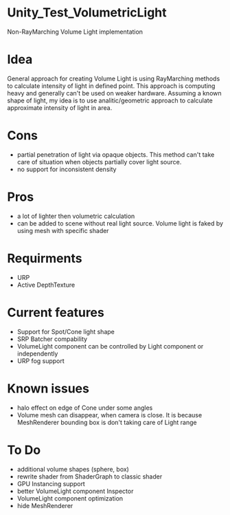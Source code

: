 # Unity_Test_VolumetricLight
Non-RayMarching Volume Light implementation

# Idea
General approach for creating Volume Light is using RayMarching methods to calculate intensity of light in defined point. This approach is computing heavy and generally can't be used on weaker hardware. Assuming a known shape of light, my idea is to use analitic/geometric approach to calculate approximate intensity of light in area.

# Cons
- partial penetration of light via opaque objects. This method can't take care of situation when objects partially cover light source.
- no support for inconsistent density
  
# Pros
- a lot of lighter then volumetric calculation
- can be added to scene without real light source. Volume light is faked by using mesh with specific shader

# Requirments
- URP
- Active DepthTexture 

# Current features
- Support for Spot/Cone light shape
- SRP Batcher compability
- VolumeLight component can be controlled by Light component or independently
- URP fog support

# Known issues
- halo effect on edge of Cone under some angles
- Volume mesh can disappear, when camera is close. It is because MeshRenderer bounding box is don't taking care of Light range

# To Do
- additional volume shapes (sphere, box)
- rewrite shader from ShaderGraph to classic shader
- GPU Instancing support
- better VolumeLight component Inspector
- VolumeLight component optimization
- hide MeshRenderer
